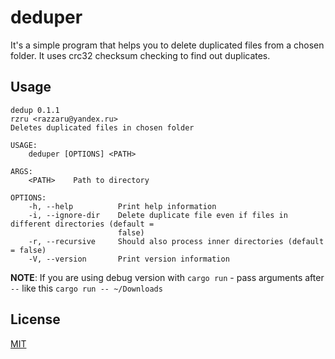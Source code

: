 # deduper

It's a simple program that helps you to delete duplicated files from a chosen folder. It uses crc32 checksum checking to find out duplicates.

## Usage

```
dedup 0.1.1
rzru <razzaru@yandex.ru>
Deletes duplicated files in chosen folder

USAGE:
    deduper [OPTIONS] <PATH>

ARGS:
    <PATH>    Path to directory

OPTIONS:
    -h, --help          Print help information
    -i, --ignore-dir    Delete duplicate file even if files in different directories (default =
                        false)
    -r, --recursive     Should also process inner directories (default = false)
    -V, --version       Print version information
```

**NOTE**: If you are using debug version with `cargo run` - pass arguments after `--` like this `cargo run -- ~/Downloads`

## License

[MIT](https://opensource.org/licenses/MIT)